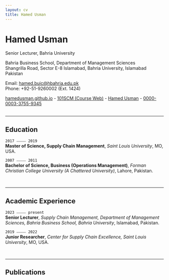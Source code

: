 ```yaml
---
layout: cv
title: Hamed Usman
---
```

# Hamed Usman
Senior Lecturer, Bahria University

Bahria Business School, Department of Management Sciences<br/>
Shangrilla Road, Sector E-8 Islamabad, Bahria University, Islamabad Pakistan<br/>

Email: <a href="mailto:hamed.buic@hbahria.edu.pk">hamed.buic@hbahria.edu.pk</a><br/>
Phone: +92-51-9260002 (Ext. 1424)

<div id="webaddress">
  <a href="https://hamedusman.github.io"><i class="fas fa-home"></i> hamedusman.github.io</a> - 
  <a href="http://101scm.github.io"><i class="fas fa-users"></i>101SCM (Course Web)</a> -
  <a href="https://github.com/hamedusman"><i class="fab fa-github"></i> Hamed Usman</a> - 
  <a href="https://orcid.org/0000-0003-3755-9345"><i class="ai ai-orcid"></i> 0000-0003-3755-9345</a>
</div>


<br/>

---


## Education

`2017 ⎯⎯⎯⎯⎯ 2019`<br/>
**Master of Science, Supply Chain Management**, *Saint Louis University*, MO, USA.

`2007 ⎯⎯⎯⎯⎯ 2011`<br/>
**Bachelor of Science, Business (Operations Management)**, *Forman Christian College University (A Chattered University)*, Lahore, Pakistan.


<br/>

---


## Academic Experience

`2023 ⎯⎯⎯⎯⎯ present`<br/>
**Senior Lecturer**, *Supply Chain Management, Department of Management Sciences, Bahria Business School, Bahria University*, Islamabad, Pakistan.

`2019 ⎯⎯⎯⎯⎯ 2022`<br/>
**Junior Researcher**, *Center for Supply Chain Excellence, Saint Louis University*, MO, USA.



<br/>

---


## Publications

